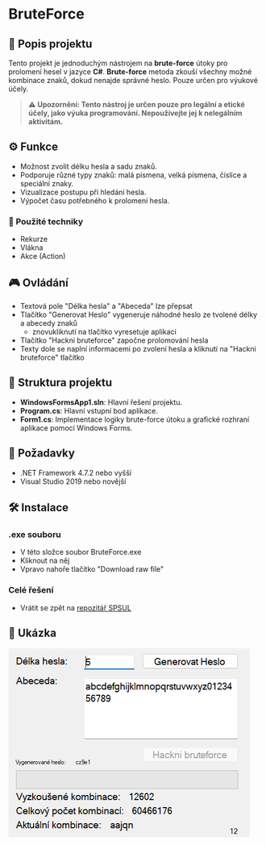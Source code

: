 # BruteForce

## 📜 Popis projektu

Tento projekt je jednoduchým nástrojem na **brute-force** útoky pro prolomení hesel v jazyce **C#**. **Brute-force** metoda zkouší všechny možné kombinace znaků, dokud nenajde správné heslo. Pouze určen pro výukové účely.

> **⚠️ Upozornění: Tento nástroj je určen pouze pro legální a etické účely, jako výuka programování. Nepoužívejte jej k nelegálním aktivitám.**

## ⚙️ Funkce

- Možnost zvolit délku hesla a sadu znaků.
- Podporuje různé typy znaků: malá písmena, velká písmena, číslice a speciální znaky.
- Vizualizace postupu při hledání hesla.
- Výpočet času potřebného k prolomení hesla.

### 🧠 Použité techniky

- Rekurze
- Vlákna
- Akce (Action)

## 🎮 Ovládání
- Textová pole "Délka hesla" a "Abeceda" lze přepsat
- Tlačítko "Generovat Heslo" vygeneruje náhodné heslo ze tvolené délky a abecedy znaků
    - znovukliknutí na tlačítko vyresetuje aplikaci
- Tlačítko "Hackni bruteforce" započne prolomování hesla
- Texty dole se naplní informacemi po zvolení hesla a kliknutí na "Hackni bruteforce" tlačítko

## 📂 Struktura projektu

- **WindowsFormsApp1.sln**: Hlavní řešení projektu.
- **Program.cs**: Hlavní vstupní bod aplikace.
- **Form1.cs**: Implementace logiky brute-force útoku a grafické rozhraní aplikace pomocí Windows Forms.

## 🔧 Požadavky

- .NET Framework 4.7.2 nebo vyšší
- Visual Studio 2019 nebo novější

## 🛠️ Instalace
### .exe souboru
- V této složce soubor BruteForce.exe
- Kliknout na něj
- Vpravo nahoře tlačítko "Download raw file"
### Celé řešení
- Vrátit se zpět na [repozitář SPSUL](../MrVendys/SPSUL)

## 📸 Ukázka

![Screenshot BruteForce](BF_screenshot.png)
